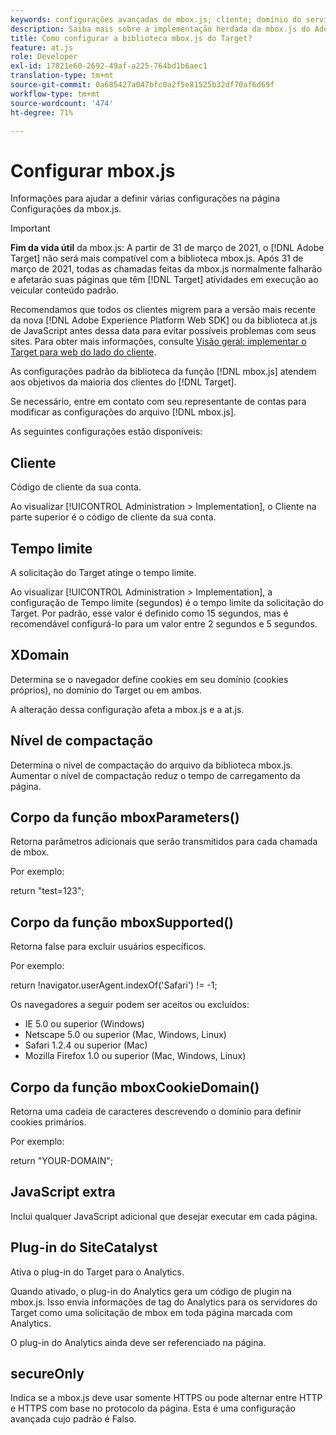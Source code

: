 ```yaml
---
keywords: configurações avançadas de mbox.js; cliente; domínio do servidor; xdomain; nível de compactação; suporte a id de sessão do cliente; secureOnly; suporte a id do pc do cliente; passar página; url de referência; nível de tráfego; duração do tráfego; corpo da função mboxParameters(); corpo da função mboxSupported(); corpo da função mboxCookieDomain(); JavaScript extra; plug-in do SiteCatalyst; obter mbox.js como JavaScript com extração automática; cintilação; ocultação de corpo; ocultar corpo
description: Saiba mais sobre a implementação herdada da mbox.js do Adobe Target. Migrar para o SDK da Web da Adobe Experience Platform (AEP Web SDK) ou para a versão mais recente da at.js.
title: Como configurar a biblioteca mbox.js do Target?
feature: at.js
role: Developer
exl-id: 17821e60-2692-49af-a225-764bd1b6aec1
translation-type: tm+mt
source-git-commit: 0a685427a047bfc0a2f5e81525b32df70af6d69f
workflow-type: tm+mt
source-wordcount: '474'
ht-degree: 71%

---
```


# Configurar mbox.js

Informações para ajudar a definir várias configurações na página Configurações da mbox.js.

>[!IMPORTANT]
>
>**Fim da vida útil** da mbox.js: A partir de 31 de março de 2021, o  [!DNL Adobe Target] não será mais compatível com a biblioteca mbox.js. Após 31 de março de 2021, todas as chamadas feitas da mbox.js normalmente falharão e afetarão suas páginas que têm [!DNL Target] atividades em execução ao veicular conteúdo padrão.
>
>Recomendamos que todos os clientes migrem para a versão mais recente da nova [!DNL Adobe Experience Platform Web SDK] ou da biblioteca at.js de JavaScript antes dessa data para evitar possíveis problemas com seus sites. Para obter mais informações, consulte [Visão geral: implementar o Target para web do lado do cliente](/help/c-implementing-target/c-implementing-target-for-client-side-web/implement-target-for-client-side-web.md).

As configurações padrão da biblioteca da função [!DNL mbox.js] atendem aos objetivos da maioria dos clientes do [!DNL Target].

Se necessário, entre em contato com seu representante de contas para modificar as configurações do arquivo [!DNL mbox.js].

As seguintes configurações estão disponíveis:

## Cliente

Código de cliente da sua conta.

Ao visualizar [!UICONTROL Administration > Implementation], o Cliente na parte superior é o código de cliente da sua conta.

## Tempo limite

A solicitação do Target atinge o tempo limite.

Ao visualizar [!UICONTROL Administration > Implementation], a configuração de Tempo limite (segundos) é o tempo limite da solicitação do Target. Por padrão, esse valor é definido como 15 segundos, mas é recomendável configurá-lo para um valor entre 2 segundos e 5 segundos.

## XDomain

Determina se o navegador define cookies em seu domínio (cookies próprios), no domínio do Target ou em ambos.

A alteração dessa configuração afeta a mbox.js e a at.js.

## Nível de compactação

Determina o nível de compactação do arquivo da biblioteca mbox.js. Aumentar o nível de compactação reduz o tempo de carregamento da página.

## Corpo da função mboxParameters()

Retorna parâmetros adicionais que serão transmitidos para cada chamada de mbox.

Por exemplo:

return &quot;test=123&quot;;

## Corpo da função mboxSupported()

Retorna false para excluir usuários específicos.

Por exemplo:

return !navigator.userAgent.indexOf(&#39;Safari&#39;) != -1;

Os navegadores a seguir podem ser aceitos ou excluídos:

* IE 5.0 ou superior (Windows)
* Netscape 5.0 ou superior (Mac, Windows, Linux)
* Safari 1.2.4 ou superior (Mac)
* Mozilla Firefox 1.0 ou superior (Mac, Windows, Linux)

## Corpo da função mboxCookieDomain()

Retorna uma cadeia de caracteres descrevendo o domínio para definir cookies primários.

Por exemplo:

return &quot;YOUR-DOMAIN&quot;;

## JavaScript extra

Inclui qualquer JavaScript adicional que desejar executar em cada página.

## Plug-in do SiteCatalyst

Ativa o plug-in do Target para o Analytics.

Quando ativado, o plug-in do Analytics gera um código de plugin na mbox.js. Isso envia informações de tag do Analytics para os servidores do Target como uma solicitação de mbox em toda página marcada com Analytics.

O plug-in do Analytics ainda deve ser referenciado na página.

## secureOnly

Indica se a mbox.js deve usar somente HTTPS ou pode alternar entre HTTP e HTTPS com base no protocolo da página. Esta é uma configuração avançada cujo padrão é Falso.
